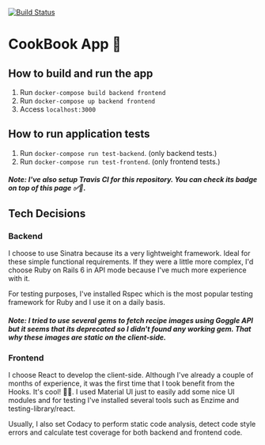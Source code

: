 [![Build Status](https://travis-ci.com/BernardoMG/cookbook.svg?token=zJz33RY7FtoBwrYp4yBw&branch=master)](https://travis-ci.com/BernardoMG/cookbook)

# CookBook App 🍲

## How to build and run the app

1. Run `docker-compose build backend frontend`
2. Run `docker-compose up backend frontend`
3. Access `localhost:3000`

## How to run application tests

1. Run `docker-compose run test-backend`. (only backend tests.)
2. Run `docker-compose run test-frontend`. (only frontend tests.)

##### Note: I've also setup Travis CI for this repository. You can check its badge on top of this page ✅🚀.

## Tech Decisions
### Backend
I choose to use Sinatra because its a very lightweight framework. Ideal for these simple functional requirements. 
If they were a little more complex, I'd choose Ruby on Rails 6 in API mode because I've much more experience with it.

For testing purposes, I've installed Rspec which is the most popular testing framework for Ruby and I use it on a daily basis. 

##### Note: I tried to use several gems to fetch recipe images using Goggle API but it seems that its deprecated so I didn't found any working gem. That why these images are static on the client-side.

### Frontend
I choose React to develop the client-side. Although I've already a couple of months of experience, it was the first time that I took benefit from the Hooks. It's cool! 🤘🏼. I used Material UI just to easily add some nice UI modules and for testing I've installed several tools such as Enzime and testing-library/react. 

Usually, I also set Codacy to perform static code analysis, detect code style errors and calculate test coverage for both backend and frontend code.
